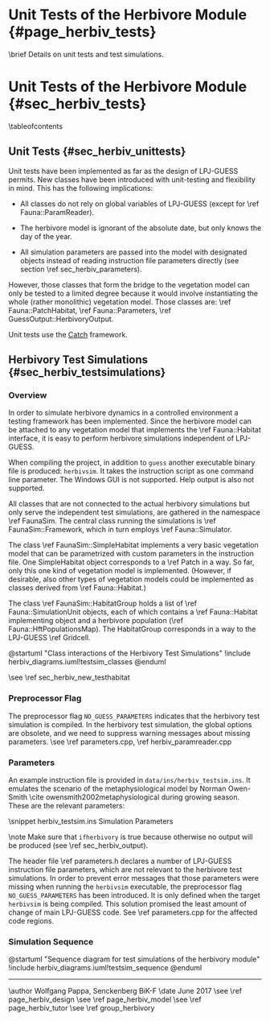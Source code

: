 Unit Tests of the Herbivore Module {#page_herbiv_tests}
==================================
<!-- For doxygen, this is the *page* header -->
\brief Details on unit tests and test simulations.

Unit Tests of the Herbivore Module {#sec_herbiv_tests}
==================================
<!-- For doxygen, this is the *section* header -->
\tableofcontents


Unit Tests {#sec_herbiv_unittests}
----------------------------------

Unit tests have been implemented as far as the design of LPJ-GUESS permits.
New classes have been introduced with unit-testing and flexibility in mind.
This has the following implications:

- All classes do not rely on global variables of LPJ-GUESS
(except for \ref Fauna::ParamReader).

- The herbivore model is ignorant of the absolute date, but only knows the 
day of the year.

- All simulation parameters are passed into the model with designated objects
instead of reading instruction file parameters directly
(see section \ref sec_herbiv_parameters).

However, those classes that form the bridge to the vegetation 
model can only be tested to a limited degree because it would
involve instantiating the whole (rather monolithic) vegetation 
model.
Those classes are:
\ref Fauna::PatchHabitat,
\ref Fauna::Parameters,
\ref GuessOutput::HerbivoryOutput.

Unit tests use the [Catch](https://github.com/philsquared/Catch)
framework.






Herbivory Test Simulations {#sec_herbiv_testsimulations}
--------------------------------------------------------

### Overview ###

In order to simulate herbivore dynamics in a controlled environment a testing framework has been implemented. 
Since the herbivore model can be attached to any vegetation model that implements the \ref Fauna::Habitat interface, it is easy to perform herbivore simulations independent of LPJ-GUESS.

When compiling the project, in addition to `guess` another 
executable binary file is produced: `herbivsim`.
It takes the instruction script as one command line parameter.
The Windows GUI is not supported. Help output is also not supported.

All classes that are not connected to the actual herbivory simulations but only serve the independent test simulations, are gathered in the namespace \ref FaunaSim.
The central class running the simulations is \ref FaunaSim::Framework, which in turn employs \ref Fauna::Simulator.

The class \ref FaunaSim::SimpleHabitat implements a very basic vegetation model that can be parametrized with custom parameters in the instruction file. 
One SimpleHabitat object corresponds to a \ref Patch in a way.
So far, only this one kind of vegetation model is implemented.
(However, if desirable, also other types of vegetation models could be implemented as classes derived from \ref Fauna::Habitat.)

The class \ref FaunaSim::HabitatGroup holds a list of \ref Fauna::SimulationUnit objects, each of which contains a \ref Fauna::Habitat implementing object and a herbivore population (\ref Fauna::HftPopulationsMap).
The HabitatGroup corresponds in a way to the LPJ-GUESS \ref Gridcell.

@startuml "Class interactions of the Herbivory Test Simulations"
	!include herbiv_diagrams.iuml!testsim_classes
@enduml

\see \ref sec_herbiv_new_testhabitat

### Preprocessor Flag ###

The preprocessor flag `NO_GUESS_PARAMETERS` indicates that the herbivory test simulation is compiled.
In the herbivory test simulation, the global options are obsolete, and we need to
suppress warning messages about missing parameters.
\see \ref parameters.cpp, \ref herbiv_paramreader.cpp

### Parameters ###

An example instruction file is provided in 
`data/ins/herbiv_testsim.ins`.
It emulates the scenario of the metaphysiological model by Norman Owen-Smith \cite owensmith2002metaphysiological during growing season.
These are the relevant parameters:

<!-- Alternatively to the snippet command, the dontinclude command could be used. -->
\snippet herbiv_testsim.ins Simulation Parameters

\note Make sure that `ifherbivory` is true because otherwise
no output will be produced (see \ref sec_herbiv_output).

The header file \ref parameters.h declares a number of LPJ-GUESS instruction file parameters, which are not relevant to the herbivore test simulations.
In order to prevent error messages that those parameters were missing when running the `herbivsim` executable, the preprocessor flag `NO_GUESS_PARAMETERS` has been introduced.
It is only defined when the target `herbivsim` is being compiled.
This solution promised the least amount of change of main LPJ-GUESS code.
See \ref parameters.cpp for the affected code regions.

### Simulation Sequence ###

@startuml "Sequence diagram for test simulations of the herbivory module"
	!include herbiv_diagrams.iuml!testsim_sequence
@enduml

------------------------------------------------------------

\author Wolfgang Pappa, Senckenberg BiK-F
\date June 2017
\see \ref page_herbiv_design
\see \ref page_herbiv_model
\see \ref page_herbiv_tutor
\see \ref group_herbivory
